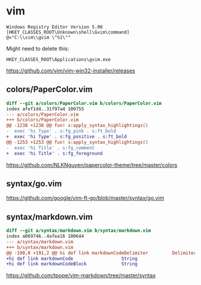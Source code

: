 # vim

~~~reg
Windows Registry Editor Version 5.00
[HKEY_CLASSES_ROOT\Unknown\shell\Gvim\command]
@="C:\\vim\\gvim \"%1\""
~~~

Might need to delete this:

~~~
HKEY_CLASSES_ROOT\Applications\gvim.exe
~~~

https://github.com/vim/vim-win32-installer/releases

## colors/PaperColor.vim

~~~diff
diff --git a/colors/PaperColor.vim b/colors/PaperColor.vim
index afef1d4..31f97a4 100755
--- a/colors/PaperColor.vim
+++ b/colors/PaperColor.vim
@@ -1238 +1238 @@ fun! s:apply_syntax_highlightings()
-  exec 'hi Type' . s:fg_pink . s:ft_bold
+  exec 'hi Type' . s:fg_positive . s:ft_bold
@@ -1253 +1253 @@ fun! s:apply_syntax_highlightings()
-  exec 'hi Title' . s:fg_comment
+  exec 'hi Title' . s:fg_foreground
~~~

https://github.com/NLKNguyen/papercolor-theme/tree/master/colors

## syntax/go.vim

https://github.com/google/vim-ft-go/blob/master/syntax/go.vim

## syntax/markdown.vim

~~~diff
diff --git a/syntax/markdown.vim b/syntax/markdown.vim
index a069746..4afea16 100644
--- a/syntax/markdown.vim
+++ b/syntax/markdown.vim
@@ -190,0 +191,2 @@ hi def link markdownCodeDelimiter         Delimiter
+hi def link markdownCode                  String
+hi def link markdownCodeBlock             String
~~~

https://github.com/tpope/vim-markdown/tree/master/syntax
